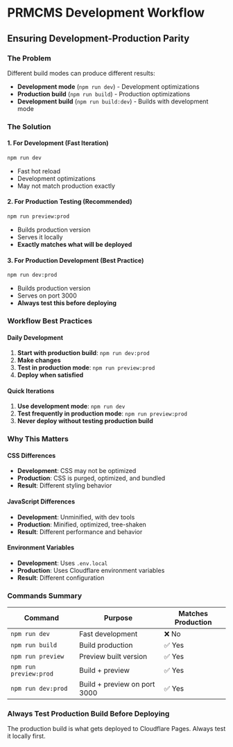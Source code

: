# PRMCMS Development Workflow

## Ensuring Development-Production Parity

### The Problem

Different build modes can produce different results:

- **Development mode** (`npm run dev`) - Development optimizations
- **Production build** (`npm run build`) - Production optimizations
- **Development build** (`npm run build:dev`) - Builds with development mode

### The Solution

#### 1. **For Development (Fast Iteration)**

```bash
npm run dev
```

- Fast hot reload
- Development optimizations
- May not match production exactly

#### 2. **For Production Testing (Recommended)**

```bash
npm run preview:prod
```

- Builds production version
- Serves it locally
- **Exactly matches what will be deployed**

#### 3. **For Production Development (Best Practice)**

```bash
npm run dev:prod
```

- Builds production version
- Serves on port 3000
- **Always test this before deploying**

### Workflow Best Practices

#### Daily Development

1. **Start with production build**: `npm run dev:prod`
2. **Make changes**
3. **Test in production mode**: `npm run preview:prod`
4. **Deploy when satisfied**

#### Quick Iterations

1. **Use development mode**: `npm run dev`
2. **Test frequently in production mode**: `npm run preview:prod`
3. **Never deploy without testing production build**

### Why This Matters

#### CSS Differences

- **Development**: CSS may not be optimized
- **Production**: CSS is purged, optimized, and bundled
- **Result**: Different styling behavior

#### JavaScript Differences

- **Development**: Unminified, with dev tools
- **Production**: Minified, optimized, tree-shaken
- **Result**: Different performance and behavior

#### Environment Variables

- **Development**: Uses `.env.local`
- **Production**: Uses Cloudflare environment variables
- **Result**: Different configuration

### Commands Summary

| Command | Purpose | Matches Production |
|---------|---------|-------------------|
| `npm run dev` | Fast development | ❌ No |
| `npm run build` | Build production | ✅ Yes |
| `npm run preview` | Preview built version | ✅ Yes |
| `npm run preview:prod` | Build + preview | ✅ Yes |
| `npm run dev:prod` | Build + preview on port 3000 | ✅ Yes |

### Always Test Production Build Before Deploying

The production build is what gets deployed to Cloudflare Pages. Always test it locally first.
